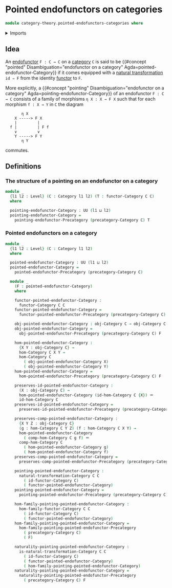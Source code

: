 # Pointed endofunctors on categories

```agda
module category-theory.pointed-endofunctors-categories where
```

<details><summary>Imports</summary>

```agda
open import category-theory.categories
open import category-theory.functors-categories
open import category-theory.natural-transformations-functors-categories
open import category-theory.pointed-endofunctors-precategories

open import foundation.dependent-pair-types
open import foundation.identity-types
open import foundation.universe-levels
```

</details>

## Idea

An [endofunctor](category-theory.functors-categories.md) `F : C → C` on a
[category](category-theory.categories.md) `C` is said to be
{{#concept "pointed" Disambiguation="endofunctor on a category" Agda=pointed-endofunctor-Category}}
if it comes equipped with a
[natural transformation](category-theory.natural-transformations-functors-categories.md)
`id ⇒ F` from the identity [functor](category-theory.functors-categories.md) to
`F`.

More explicitly, a
{{#concept "pointing" Disambiguation="endofunctor on a category" Agda=pointing-endofunctor-Category}}
of an endofunctor `F : C → C` consists of a family of morphisms `η X : X → F X`
such that for each morphism `f : X → Y` in `C` the diagram

```text
       η X
    X -----> F X
    |         |
  f |         | F f
    ∨         ∨
    Y -----> F Y
       η Y
```

commutes.

## Definitions

### The structure of a pointing on an endofunctor on a category

```agda
module _
  {l1 l2 : Level} (C : Category l1 l2) (T : functor-Category C C)
  where

  pointing-endofunctor-Category : UU (l1 ⊔ l2)
  pointing-endofunctor-Category =
    pointing-endofunctor-Precategory (precategory-Category C) T
```

### Pointed endofunctors on a category

```agda
module _
  {l1 l2 : Level} (C : Category l1 l2)
  where

  pointed-endofunctor-Category : UU (l1 ⊔ l2)
  pointed-endofunctor-Category =
    pointed-endofunctor-Precategory (precategory-Category C)

  module _
    (F : pointed-endofunctor-Category)
    where

    functor-pointed-endofunctor-Category :
      functor-Category C C
    functor-pointed-endofunctor-Category =
      functor-pointed-endofunctor-Precategory (precategory-Category C) F

    obj-pointed-endofunctor-Category : obj-Category C → obj-Category C
    obj-pointed-endofunctor-Category =
      obj-pointed-endofunctor-Precategory (precategory-Category C) F

    hom-pointed-endofunctor-Category :
      {X Y : obj-Category C} →
      hom-Category C X Y →
      hom-Category C
        ( obj-pointed-endofunctor-Category X)
        ( obj-pointed-endofunctor-Category Y)
    hom-pointed-endofunctor-Category =
      hom-pointed-endofunctor-Precategory (precategory-Category C) F

    preserves-id-pointed-endofunctor-Category :
      (X : obj-Category C) →
      hom-pointed-endofunctor-Category (id-hom-Category C {X}) ＝
      id-hom-Category C
    preserves-id-pointed-endofunctor-Category =
      preserves-id-pointed-endofunctor-Precategory (precategory-Category C) F

    preserves-comp-pointed-endofunctor-Category :
      {X Y Z : obj-Category C}
      (g : hom-Category C Y Z) (f : hom-Category C X Y) →
      hom-pointed-endofunctor-Category
        ( comp-hom-Category C g f) ＝
      comp-hom-Category C
        ( hom-pointed-endofunctor-Category g)
        ( hom-pointed-endofunctor-Category f)
    preserves-comp-pointed-endofunctor-Category =
      preserves-comp-pointed-endofunctor-Precategory (precategory-Category C) F

    pointing-pointed-endofunctor-Category :
      natural-transformation-Category C C
        ( id-functor-Category C)
        ( functor-pointed-endofunctor-Category)
    pointing-pointed-endofunctor-Category =
      pointing-pointed-endofunctor-Precategory (precategory-Category C) F

    hom-family-pointing-pointed-endofunctor-Category :
      hom-family-functor-Category C C
        ( id-functor-Category C)
        ( functor-pointed-endofunctor-Category)
    hom-family-pointing-pointed-endofunctor-Category =
      hom-family-pointing-pointed-endofunctor-Precategory
        ( precategory-Category C)
        ( F)

    naturality-pointing-pointed-endofunctor-Category :
      is-natural-transformation-Category C C
        ( id-functor-Category C)
        ( functor-pointed-endofunctor-Category)
        ( hom-family-pointing-pointed-endofunctor-Category)
    naturality-pointing-pointed-endofunctor-Category =
      naturality-pointing-pointed-endofunctor-Precategory
        ( precategory-Category C) F
```
